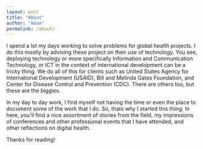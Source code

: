 ```yaml
---
layout: post
title: "About"
author: "Adam"
permalink: /about/
---
```


I spend a lot my days working to solve problems for global health projects. I do this mostly by advising these project on their use of technology. You see, deploying technology or more specifically Information and Communication Technology, or ICT in the context of international development can be a tricky thing. We do all of this for clients such as United States Agency for International Development (USAID), Bill and Melinda Gates Foundation, and Center for Disease Control and Prevention (CDC). There are others too, but these are the biggies.

In my day to day work, I find myself not having the time or even the place to document some of the work that I do. So, thats why I started this thing. In here, you'll find a nice assortment of stories from the field, my impressions of conferences and other professional events that I have attended, and other reflections on digital health. 


Thanks for reading!
